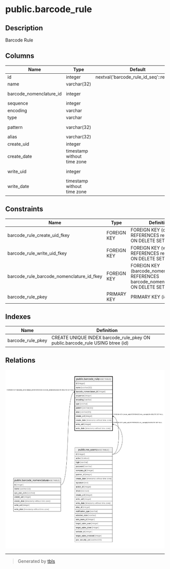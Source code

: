 # public.barcode_rule

## Description

Barcode Rule

## Columns

| Name | Type | Default | Nullable | Children | Parents | Comment |
| ---- | ---- | ------- | -------- | -------- | ------- | ------- |
| id | integer | nextval('barcode_rule_id_seq'::regclass) | false |  |  |  |
| name | varchar(32) |  | false |  |  | Rule Name |
| barcode_nomenclature_id | integer |  | true |  | [public.barcode_nomenclature](public.barcode_nomenclature.md) | Barcode Nomenclature |
| sequence | integer |  | true |  |  | Sequence |
| encoding | varchar |  | false |  |  | Encoding |
| type | varchar |  | false |  |  | Type |
| pattern | varchar(32) |  | false |  |  | Barcode Pattern |
| alias | varchar(32) |  | false |  |  | Alias |
| create_uid | integer |  | true |  | [public.res_users](public.res_users.md) | Created by |
| create_date | timestamp without time zone |  | true |  |  | Created on |
| write_uid | integer |  | true |  | [public.res_users](public.res_users.md) | Last Updated by |
| write_date | timestamp without time zone |  | true |  |  | Last Updated on |

## Constraints

| Name | Type | Definition |
| ---- | ---- | ---------- |
| barcode_rule_create_uid_fkey | FOREIGN KEY | FOREIGN KEY (create_uid) REFERENCES res_users(id) ON DELETE SET NULL |
| barcode_rule_write_uid_fkey | FOREIGN KEY | FOREIGN KEY (write_uid) REFERENCES res_users(id) ON DELETE SET NULL |
| barcode_rule_barcode_nomenclature_id_fkey | FOREIGN KEY | FOREIGN KEY (barcode_nomenclature_id) REFERENCES barcode_nomenclature(id) ON DELETE SET NULL |
| barcode_rule_pkey | PRIMARY KEY | PRIMARY KEY (id) |

## Indexes

| Name | Definition |
| ---- | ---------- |
| barcode_rule_pkey | CREATE UNIQUE INDEX barcode_rule_pkey ON public.barcode_rule USING btree (id) |

## Relations

![er](public.barcode_rule.svg)

---

> Generated by [tbls](https://github.com/k1LoW/tbls)
